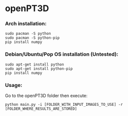 # openPT3D

### Arch installation:
```
sudo pacman -S python  
sudo pacman -S python-pip  
pip install numpy  
```
  
### Debian/Ubuntu/Pop OS installation (Untested):  
```
sudo apt-get install python  
sudo apt-get install python-pip  
pip install numpy  
```

### Usage:  
  
Go to the openPT3D folder then execute:  
```
python main.py -i [FOLDER_WITH_INPUT_IMAGES_TO_USE] -r [FOLDER_WHERE_RESULTS_ARE_STORED]  
```
